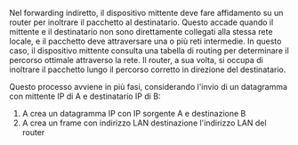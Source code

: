 Nel forwarding indiretto, il dispositivo mittente deve fare affidamento su un router per inoltrare il pacchetto al destinatario. Questo accade quando il mittente e il destinatario non sono direttamente collegati alla stessa rete locale, e il pacchetto deve attraversare una o più reti intermedie. In questo caso, il dispositivo mittente consulta una tabella di routing per determinare il percorso ottimale attraverso la rete. Il router, a sua volta, si occupa di inoltrare il pacchetto lungo il percorso corretto in direzione del destinatario.

Questo processo avviene in più fasi, considerando l'invio di un datagramma con mittente IP di A e destinatario IP di B:
1. A crea un datagramma IP con IP sorgente A e destinazione B
2. A crea un frame con indirizzo LAN destinazione l'indirizzo LAN del router